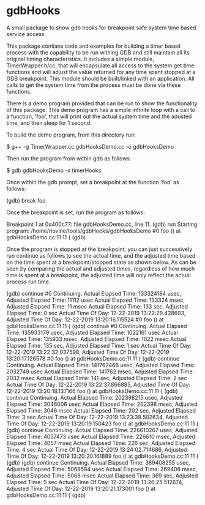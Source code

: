 # gdbHooks
A small package to show gdb hooks for breakpoint safe system time based service access

This package contians code and examples for building a timer based process
with the capability to be run withing GDB and still maintain all its original
timing characteristics.  It includes a simple module, TimerWrapper.h/cc, that
will encapsulate all access to the system get time functions and will adjust
the value returned for any time spent stopped at a GDB breakpoint.  This module
should be built/linked with an application.  All calls to get the system time
from the process must be done via these functions.

There is a demo program provided that can be run to show the functionality of
this package.  This demo program has a simple infinite loop with a call to a
function, 'foo', that will print out the actual system time and the adusted
time, and then sleep for 1 second.

To build the demo program, from this directory run:

$ g++ -g TimerWrapper.cc gdbHooksDemo.cc -o gdbHooksDemo

Then run the program from within gdb as follows:

$ gdb gdbHooksDemo -x timerHooks

Once within the gdb prompt, set a breakpoint at the function 'foo' as follows:

(gdb) break foo

Once the breakpoint is set, run the program as follows:

Breakpoint 1 at 0x400c77: file gdbHooksDemo.cc, line 11.
(gdb) run
Starting program: /home/riovine/tools/gdbHooks/gdbHooksDemo
#0  foo () at gdbHooksDemo.cc:11
11  {
(gdb)

Once the program is stopped at the breakpoint, you can just successively run continue
as follows to see the actual time, and the adjusted time based on the time spent at
a breakpoint/stopped state as shown below.  As can be seen by comparing the actual and
adjusted times, regardless of how much time is spent at a breakpoint, the adjusted time
will only reflect the actual process run time.

(gdb) continue
#0  <function called from gdb>
Continuing.
Actual Elapsed Time: 133324184 usec, Adjusted Elapsed Time: 11112 usec
Actual Elapsed Time: 133324 msec, Adjusted Elapsed Time: 11 msec
Actual Elapsed Time: 133 sec, Adjusted Elapsed Time: 0 sec
Actual Time Of Day: 12-22-2019 13:22:29.428603, Adjusted Time Of Day: 12-22-2019 13:20:16.115524
#0  foo () at gdbHooksDemo.cc:11
11  {
(gdb) continue
#0  <function called from gdb>
Continuing.
Actual Elapsed Time: 135933179 usec, Adjusted Elapsed Time: 1022161 usec
Actual Elapsed Time: 135933 msec, Adjusted Elapsed Time: 1022 msec
Actual Elapsed Time: 135 sec, Adjusted Elapsed Time: 1 sec
Actual Time Of Day: 12-22-2019 13:22:32.037598, Adjusted Time Of Day: 12-22-2019 13:20:17.126578
#0  foo () at gdbHooksDemo.cc:11
11  {
(gdb) continue
  <function called from gdb>
Continuing.
Actual Elapsed Time: 141762466 usec, Adjusted Elapsed Time: 2032749 usec
Actual Elapsed Time: 141762 msec, Adjusted Elapsed Time: 2032 msec
Actual Elapsed Time: 141 sec, Adjusted Elapsed Time: 2 sec
Actual Time Of Day: 12-22-2019 13:22:37.866885, Adjusted Time Of Day: 12-22-2019 13:20:18.137166
  foo () at gdbHooksDemo.cc:11
11  {
(gdb) continue
  <function called from gdb>
Continuing.
Actual Elapsed Time: 202398215 usec, Adjusted Elapsed Time: 3046006 usec
Actual Elapsed Time: 202398 msec, Adjusted Elapsed Time: 3046 msec
Actual Elapsed Time: 202 sec, Adjusted Elapsed Time: 3 sec
Actual Time Of Day: 12-22-2019 13:23:38.502634, Adjusted Time Of Day: 12-22-2019 13:20:19.150423
  foo () at gdbHooksDemo.cc:11
11  {
(gdb) continue
  <function called from gdb>
Continuing.
Actual Elapsed Time: 226610267 usec, Adjusted Elapsed Time: 4057473 usec
Actual Elapsed Time: 226610 msec, Adjusted Elapsed Time: 4057 msec
Actual Elapsed Time: 226 sec, Adjusted Elapsed Time: 4 sec
Actual Time Of Day: 12-22-2019 13:24:02.714686, Adjusted Time Of Day: 12-22-2019 13:20:20.161889
  foo () at gdbHooksDemo.cc:11
11  {
(gdb)
(gdb) continue
  <function called from gdb>
Continuing.
Actual Elapsed Time: 369408255 usec, Adjusted Elapsed Time: 5068584 usec
Actual Elapsed Time: 369408 msec, Adjusted Elapsed Time: 5068 msec
Actual Elapsed Time: 369 sec, Adjusted Elapsed Time: 5 sec
Actual Time Of Day: 12-22-2019 13:26:25.512674, Adjusted Time Of Day: 12-22-2019 13:20:21.173001
  foo () at gdbHooksDemo.cc:11
11  {
(gdb)

